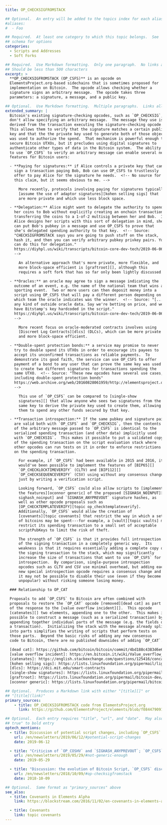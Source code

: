 ```yaml
---
title: OP_CHECKSIGFROMSTACK

## Optional.  An entry will be added to the topics index for each alias
#aliases:
#  - Foo

## Required.  At least one category to which this topic belongs.  See
## schema for options
categories:
  - Scripts and Addresses
  - Soft Forks

## Required.  Use Markdown formatting.  Only one paragraph.  No links allowed.
## Should be less than 500 characters
excerpt: >
  **OP_CHECKSIGFROMSTACK (OP_CSFS)** is an opcode on
  ElementsProject.org-based sidechains that is sometimes proposed for
  implementation on Bitcoin.  The opcode allows checking whether a
  signature signs an arbitrary message.  The opcode takes three
  parameters: a signature, a message, and a public key.

## Optional.  Use Markdown formatting.  Multiple paragraphs.  Links allowed.
extended_summary: |
  Bitcoin's existing signature-checking opcodes, such as `OP_CHECKSIG`,
  don't allow specifying an arbitrary message.  The message they use is
  derived from the transaction executing the signature-checking opcode.
  This allows them to verify that the signature matches a certain public
  key and that the the private key used to generate both of those objects
  was used to authorize the spend.  That mechanism is powerful enough to
  secure Bitcoin UTXOs, but it precludes using digital signatures to
  authenticate other types of data in the Bitcoin system.  The ability
  to use `OP_CSFS` to verify an arbitrary message can enable several new
  features for Bitcoin users:

  - **Paying for signatures:** if Alice controls a private key that can
    sign a transaction paying Bob, Bob can use OP_CSFS to trustlessly
    offer to pay Alice for the signature he needs.  <!-- No source for
    this claim, but it seems obvious to me. -->

      More recently, protocols involving paying for signatures typically
      [assume the use of adaptor signatures][kohen selling sigs] that
      are more private and which use less block space.

  - **Delegation:** Alice might want to delegate the authority to spend
    her coins to Bob without explicitly creating an onchain transaction
    transferring the coins to a 1-of-2 multisig between her and Bob.  If
    Alice designs her scripts with this sort of delegation in mind, she
    can put Bob's pubkey in a message and use OP_CSFS to prove that
    she's delegated spending authority to that key.  <!-- Source:
    "CHECKSIGFROMSTACK says you are going to push stuff on the stack,
    hash it, and then you can verify arbitrary pubkey privkey pairs. You
    can do this for delegation."
    https://diyhpl.us/wiki/transcripts/bitcoin-core-dev-tech/2019-06-06-noinput-etc/
    -->

      An alternative approach that's more private, more flexible, and
      more block-space efficient is [graftroot][], although this
      requires a soft fork that has so far only been lightly discussed.

  - **Oracles:** an oracle may agree to sign a message indicating the
    outcome of an event, e.g. the name of the national team that wins a
    sporting event.  Two or more users can then deposit money into a
    script using OP_CSFS that will pay a different person depending on
    which team the oracle indicates was the winner.  <!-- Source: "[...]
    any kind of outside oracle data. Say we're betting on price, and we
    have Bitstamp's key hardcoded in the script."
    https://diyhpl.us/wiki/transcripts/bitcoin-core-dev-tech/2019-06-06-noinput-etc/
    -->

      More recent focus on oracle-moderated contracts involves using
      [Discreet Log Contracts][dlcs] (DLCs), which can be more private
      and more block-space efficient.

  - **Double-spent protection bonds:** a service may promise to never
    try to double spend its UTXOs in order to encourage its payees to
    accept its unconfirmed transactions as reliable payments.  To
    demonstrate its good faith, the service can use OP_CSFS to offer
    payment of a bond to any user that can prove the same key was used
    to create two different signatures for transactions spending the
    same UTXO.  <!-- Source: "These new opcodes have several use cases,
    including double-spent protection bonds"
    https://web.archive.org/web/20160828061959/http://elementsproject.org/elements/opcodes
    -->

      This use of `OP_CSFS` can be compared to [single-show
      signatures][] that allow anyone who sees two signatures from the
      same key to derive the private key used to create them, allowing
      them to spend any other funds secured by that key.

  - **Transaction introspection:** If the same pubkey and signature pair
    are valid both with `OP_CSFS` and `OP_CHECKSIG`, then the contents
    of the arbitrary message passed to `OP_CSFS` is identical to the
    serialized spending transaction (and other data) implicitly used
    with `OP_CHECKSIG`.  This makes it possible to put a validated copy
    of the spending transaction on the script evaluation stack where
    other opcodes can run tests on it in order to enforce restrictions
    on the spending transaction.

      For example, if `OP_CSFS` had been available in 2015 and 2016, it
      would've been possible to implement the features of [BIP65][]
      `OP_CHECKLOCKTIMEVERIFY` (CLTV) and [BIP112][]
      `OP_CHECKSEQUENCEVERIFY` (CSV) using without any consensus changes
      just by writing a verification script.

      Looking forward, `OP_CSFS` could also allow scripts to [implement
      the features][oconnor generic] of the proposed [SIGHASH_NOINPUT][topic
      sighash_noinput] and `SIGHASH_ANYPREVOUT` signature hashes, as
      well as other opcode proposals such as
      [OP_CHECKTEMPLATEVERIFY][topic op_checktemplateverify].
      Additionally, `OP_CSFS` would allow the creation of
      [covenants][topic covenants] that restrict the way in which a set
      of bitcoins may be spent---for example, a [vault][topic vaults] may
      restrict its spending transaction to a small set of acceptable
      scriptPubKeys to limit the risk of theft.

      The strength of `OP_CSFS` is that it provides full introspection
      of the signing transaction in a completely generic way.  Its
      weakness is that it requires essentially adding a complete copy of
      the signing transaction to the stack, which may significantly
      increase the size of transactions that want to use `OP_CSFS` for
      introspection.  By comparison, single-purpose introspection
      opcodes such as CLTV and CSV use minimal overhead, but adding each
      new special introspection opcode requires a consensus change and
      it may not be possible to disable their use (even if they become
      unpopular) without risking someone losing money.

  ### Relationship to OP_CAT

  Proposals to add `OP_CSFS` to Bitcoin are often combined with
  proposals to restore the `OP_CAT` opcode [removed][dead cat] as part
  of the response to the [value overflow incident][].  This opcode
  [catenates][] two elements, appending one to the other.  This makes it
  possible to construct a message (such as a serialized transaction) by
  appending together individual parts of the message (e.g. the fields of
  a transaction).  Initializing the stack with the message already split
  into parts simplifies the writing of scripts that perform tests on
  those parts.  Beyond the basic risks of adding any new consensus
  code to Bitcoin, there are no published downsides of adding `OP_CAT`.

  [dead cat]: https://github.com/bitcoin/bitcoin/commit/4bd188c4383d6e614e18f79dc337fbabe8464c82#diff-8458adcedc17d046942185cb709ff5c3R94
  [value overflow incident]: https://en.bitcoin.it/wiki/Value_overflow_incident
  [catenates]: https://english.stackexchange.com/questions/125416/concatenate-vs-catenate
  [kohen selling sigs]: https://lists.linuxfoundation.org/pipermail/lightning-dev/2019-July/002077.html
  [dlcs]: https://dci.mit.edu/smart-contracts
  [single-show signatures]: https://lists.linuxfoundation.org/pipermail/bitcoin-dev/2014-December/007038.html
  [graftroot]: https://lists.linuxfoundation.org/pipermail/bitcoin-dev/2018-February/015700.html
  [oconnor generic]: https://lists.linuxfoundation.org/pipermail/bitcoin-dev/2019-May/016946.html

## Optional.  Produces a Markdown link with either "[title][]" or
## "[title](link)"
primary_sources:
    - title: OP_CHECKSIGFROMSTACK code from ElementsProject.org
      link: https://github.com/ElementsProject/elements/blob/f08447909101bfbbcaf89e382f55c87b2086198a/src/script/interpreter.cpp#L1399

## Optional.  Each entry requires "title", "url", and "date".  May also use "feature:
## true" to bold entry
optech_mentions:
  - title: Discussion of potential script changes, including `OP_CSFS`
    url: /en/newsletters/2019/06/12/#potential-script-changes
    date: 2019-06-12

  - title: "Criticism of `OP_COSHV` and `SIGHASH_ANYPREVOUT`; `OP_CSFS` as alternative"
    url: /en/newsletters/2019/05/29/#not-generic-enough
    date: 2019-05-29

  - title: "Discussion: the evolution of Bitcoin Script, `OP_CSFS` discussion"
    url: /en/newsletters/2018/10/09/#op-checksigfromstack
    date: 2018-10-09

## Optional.  Same format as "primary_sources" above
see_also:
  - title: Covenants in Elements Alpha
    link: https://blockstream.com/2016/11/02/en-covenants-in-elements-alpha/

  - title: Covenants
    link: topic covenants
---
```

